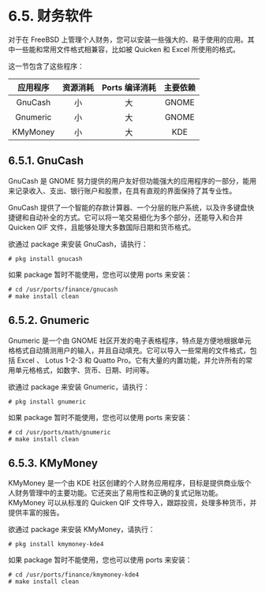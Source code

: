 # 6.5. 财务软件

对于在 FreeBSD 上管理个人财务，您可以安装一些强大的、易于使用的应用。其中一些能和常用文件格式相兼容，比如被 Quicken 和 Excel 所使用的格式。

这一节包含了这些程序：

| 应用程序 | 资源消耗 | Ports 编译消耗 | 主要依赖 |
| :------: | :------: | :------------: | :------: |
|GnuCash|小|大|GNOME|
|Gnumeric|小|大|GNOME|
|KMyMoney|小|大|KDE|

## 6.5.1. GnuCash

GnuCash 是 GNOME 努力提供的用户友好但功能强大的应用程序的一部分，能用来记录收入、支出、银行账户和股票，在具有直观的界面保持了其专业性。

GnuCash 提供了一个智能的存款计算器、一个分层的账户系统，以及许多键盘快捷键和自动补全的方式。它可以将一笔交易细化为多个部分，还能导入和合并 Quicken QIF 文件，且能够处理大多数国际日期和货币格式。

欲通过 package 来安装 GnuCash，请执行：

```
# pkg install gnucash
```

如果 package 暂时不能使用，您也可以使用 ports 来安装：

```
# cd /usr/ports/finance/gnucash
# make install clean
```

## 6.5.2. Gnumeric

Gnumeric 是一个由 GNOME 社区开发的电子表格程序，特点是方便地根据单元格格式自动猜测用户的输入，并且自动填充。它可以导入一些常用的文件格式，包括 Excel 、 Lotus 1-2-3 和 Quatto Pro。它有大量的内置功能，并允许所有的常用单元格格式，如数字、货币、日期、时间等。

欲通过 package 来安装 Gnumeric，请执行：

```
# pkg install gnumeric
```

如果 package 暂时不能使用，您也可以使用 ports 来安装：

```
# cd /usr/ports/math/gnumeric
# make install clean
```

## 6.5.3. KMyMoney

KMyMoney 是一个由 KDE 社区创建的个人财务应用程序，目标是提供商业版个人财务管理中的主要功能。它还突出了易用性和正确的复式记账功能。 KMyMoney 可以从标准的 Quicken QIF 文件导入，跟踪投资，处理多种货币，并提供丰富的报告。

欲通过 package 来安装 KMyMoney，请执行：

```
# pkg install kmymoney-kde4
```

如果 package 暂时不能使用，您也可以使用 ports 来安装：

```
# cd /usr/ports/finance/kmymoney-kde4
# make install clean
```

